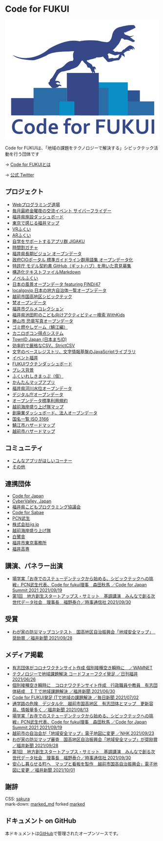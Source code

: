 # Code for FUKUI

![](code4fukui_logo.png)

Code for FUKUIは、「地域の課題をテクノロジーで解決する」シビックテック活動を行う団体です

→ [Code for FUKUIとは](about.html)

→ [公式 Twitter](https://twitter.com/code4fukui)

## プロジェクト

- [Webプログラミング道場](https://github.com/code4fukui/htmlprac)
- [毎月最終金曜夜の交流イベント サイバーフライデー](https://cybervalley.jp/)
- [福井県施設ダッシュボード](https://github.com/code4fukui/facilinow)
- [東京で感じる福井マップ](https://github.com/code4fukui/tokyo-fukui-map)
- [VRふくい](https://github.com/code4fukui/vr-fukui/)
- [ARふくい](https://github.com/code4fukui/ar-fukui/)
- [自学をサポートするアプリ群 JIGAKU](https://github.com/code4fukui/jigaku)
- [時間割ガチャ](https://github.com/code4fukui/timetable/)
- [福井県長期ビジョン オープンデータ](https://github.com/code4fukui/vision)
- [政府CIOポータル 標準ガイドライン群用語集 オープンデータ化](https://github.com/code4fukui/stdwords-jp)
- [特許庁 モデル契約書
  GitHub（ギットハブ）を用いた意見募集](https://github.com/code4fukui/METI-JPO-Model-Contract)
- [構造化テキストファイルMarkdown](https://github.com/code4fukui/Markdown/)
- [ノベルふくい](https://github.com/code4fukui/novel-fukui/)
- [日本の風景オープンデータ featuring FIND/47](https://code4fukui.github.io/find47/)
- [localgovjp 日本の地方自治体一覧オープンデータ](https://github.com/code4fukui/localgovjp)
- [越前市国高地区シビックテック](https://github.com/code4fukui/kunitaka)
- [梵オープンデータ](https://github.com/code4fukui/born)
- [福井市グルメコレクション](https://github.com/code4fukui/fukuigc)
- [福井県池田町のこども向けアクティビティー検索 WithKids](https://code4fukui.github.io/withkids/)
- [勝山市 恐竜写真オープンデータ](https://github.com/code4fukui/data-fukui-dinosaur)
- [ゴミ燃やしゲーム（鯖江編）](https://code4fukui.github.io/gomiq/)
- [カニロボコン得点システム](https://github.com/code4fukui/kanirobocon)
- [TownID Japan (日本まちID)](https://github.com/code4fukui/TownID/blob/main/README.md)
- [効率的で厳格なCSV、StrictCSV](https://github.com/code4fukui/StrictCSV/blob/main/README.md)
- [文字のベースレジストリ、文字情報基盤のJavaScriptライブラリ](https://github.com/code4fukui/mojikiban)
- [イベント福井](https://code4fukui.github.io/event_fukui/)
- [FUKUIワクチンダッシュボード](https://code4fukui.github.io/vaccine_dashboard/select.html)
- [プレス背景](https://github.com/code4fukui/pressbg/)
- [ふくいれしきまっぷ（仮）](https://github.com/code4fukui/history/)
- [かんたんマップアプリ](https://github.com/code4fukui/map/)
- [福井県河川水位オープンデータ](https://github.com/code4fukui/waterlevel_fukui)
- [デジタル庁オープンデータ](https://github.com/code4fukui/digital-agency-jp)
- [オープンデータ標準利用規約](https://github.com/code4fukui/copyright-policy-jp)
- [越前海岸盛り上げ隊マップ](https://code4fukui.github.io/echizenkaigan/)
- [創廃業ダッシュボード、法人オープンデータ](https://github.com/code4fukui/gBizINFO)
- [国名一覧 ISO 3166](https://github.com/code4fukui/iso3166)
- [鯖江市ハザードマップ](https://github.com/code4fukui/sabae-hazardmap)
- [越前市ハザードマップ](https://github.com/code4fukui/echizencity-hazardmap)

## コミュニティ

- [こんなアプリがほしいコーナー](https://github.com/code4fukui/code4fukui.github.io/issues/2)
- [その他](https://github.com/code4fukui/code4fukui.github.io/issues)

## 連携団体

- [Code for Japan](https://www.code4japan.org/)
- [CyberValley, Japan](https://cybervalley.jp/)
- [福井県こどもプログラミング協議会](https://fkpc.github.io/)
- [Code for Sabae](https://c4.sabae.cc/)
- [PCN武生](https://www.facebook.com/pcn.takefu/)
- [株式会社jig.jp](https://jig.jp/)
- [越前海岸盛り上げ隊](https://discoverechizen.com/)
- [白鷺舎](https://hakurosha.wixsite.com/home)
- [福井市東京事務所](https://www.city.fukui.lg.jp/dept/d120/tokyo/index.html)
- [福井高専](https://www.fukui-nct.ac.jp/)

## 講演、パネラー出演

- [場学実「お寺でのステューデンテックから始める、シビックテックへの挑戦」PCN武生代表、Code for fukui理事　森田秋馬 ／Code for Japan Summit 2021 2021/09/19](https://www.youtube.com/watch?v=0j4pKEUz_gw)
- [第1回　地方創生スタートアップス・サミット　基調講演　みんなで創る次世代データ社会　理事長　福野泰介／時事通信社 2021/09/30](https://www.jiji.com/jc/article?k=000000042.000008376&g=prt) 

## 受賞

- [わが家の防災マップコンテスト　国高地区自治振興会「地域安全マップ」　奨励賞 ／福井新聞 2021/09/28](https://www.fukuishimbun.co.jp/articles/reader/1406469)

## メディア掲載

- [有志団体がコロナワクチンサイト作成 個別接種空き瞬時に　／WAMNET](https://www.wam.go.jp/content/wamnet/sppub/iryo/fukushiiryounews/20210701_101800.html) 
- [テクノロジーで地域課題解決 コードフォーフクイ発足 ／日刊福井 2021/06/26](https://www.chunichi.co.jp/article/279747)
- [個別接種空き瞬時に　コロナワクチンサイト作成　行政職員や教員　有志団体結成　ＩＴで地域課題解決 ／福井新聞 2021/06/30](https://www.fukuishimbun.co.jp/articles/-/1347528)
- [Code for FUKUI発足 ITで地域の課題解決 ／毎日新聞 2021/07/02](https://mainichi.jp/articles/20210702/ddl/k18/040/258000c)
- [通学路の危険　デジタル化　越前市国高地区　有志団体とマップ　更新容易、情報量多く ／福井新聞 2021/08/13](https://www.fukuishimbun.co.jp/articles/-/1377164)
- [場学実「お寺でのステューデンテックから始める、シビックテックへの挑戦」PCN武生代表、Code for fukui理事　森田秋馬 ／Code for Japan Summit 2021 2021/09/19](https://www.youtube.com/watch?v=0j4pKEUz_gw)
- [越前市の自治会が「地域安全マップ」電子地図に変更 ／NHK 2021/09/23](https://www3.nhk.or.jp/lnews/fukui/20210923/3050009134.html)
- [わが家の防災マップ審査　国高地区自治振興会「地域安全マップ」が奨励賞 ／福井新聞 2021/09/28](https://www.fukuishimbun.co.jp/articles/reader/1406469)
- [第1回　地方創生スタートアップス・サミット　基調講演　みんなで創る次世代データ社会　理事長　福野泰介／時事通信社 2021/09/30](https://www.jiji.com/jc/article?k=000000042.000008376&g=prt) 
- [安心し暮らせる町へ　マップと看板を製作　越前市国高自治振興会」電子地図に変更 ／福井新聞 2021/10/01](https://www.fukuishimbun.co.jp/articles/-/1408490)

## 謝辞

CSS: [sakura](https://github.com/oxalorg/sakura)\
mark-down: [marked_md](https://github.com/taisukef/marked_md) forked
[marked](https://github.com/markedjs/marked)

## ドキュメント on GitHub

本ドキュメントは[GitHub](https://github.com/code4fukui/code4fukui.github.io
)で管理されたオープンソースです。
